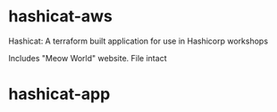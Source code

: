 # hashicat-aws
Hashicat: A terraform built application for use in Hashicorp workshops

Includes "Meow World" website.
File intact
# hashicat-app
